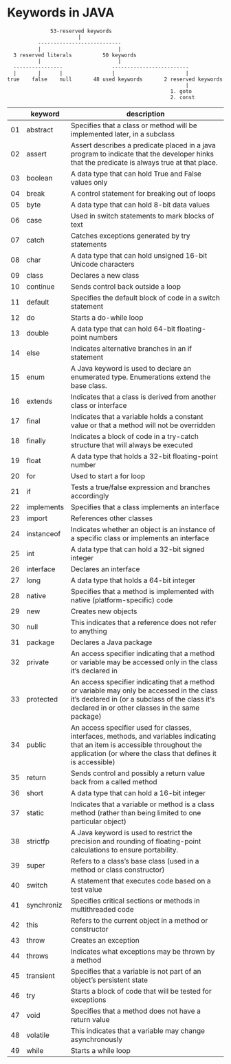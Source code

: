 # Keywords in JAVA

                  53-reserved keywords
                           |
              ---------------------------
              |                         |
      3 reserved literals          50 keywords
              |                         |
      ----------------                -------------------------  
      |       |      |                |                       |
    true    false    null       48 used keywords       2 reserved keywords
                                                              |
                                                         1. goto
                                                         2. const


|  | keyword | description |   
| --- | --- | --- |
| 01 | abstract  | Specifies that a class or method will be implemented later, in a subclass 
| 02 | assert    | Assert describes a predicate placed in a java program to indicate that the developer hinks that the predicate is always true at that place.
| 03 | boolean   | A data type that can hold True and False values only 
| 04 | break     | A control statement for breaking out of loops
| 05 | byte      | A data type that can hold 8-bit data values 
| 06 | case      | Used in switch statements to mark blocks of text
| 07 | catch     | Catches exceptions generated by try statements
| 08 | char      | A data type that can hold unsigned 16-bit Unicode characters
| 09 | class     | Declares a new class
| 10 | continue  | Sends control back outside a loop 
| 11 | default   | Specifies the default block of code in a switch statement
| 12 | do        | Starts a do-while loop
| 13 | double    | A data type that can hold 64-bit floating-point numbers
| 14 | else      | Indicates alternative branches in an if statement 
| 15 | enum      | A Java keyword is used to declare an enumerated type. Enumerations extend the base class.
| 16 | extends   | Indicates that a class is derived from another class or interface 
| 17 | final     | Indicates that a variable holds a constant value or that a method will not be overridden
| 18 | finally   | Indicates a block of code in a try-catch structure that will always be executed
| 19 | float     | A data type that holds a 32-bit floating-point number 
| 20 | for       | Used to start a for loop
| 21 | if        | Tests a true/false expression and branches accordingly
| 22 | implements| Specifies that a class implements an interface 
| 23 | import    | References other classes
| 24 | instanceof| Indicates whether an object is an instance of a specific class or implements an interface 
| 25 | int       | A data type that can hold a 32-bit signed integer 
| 26 | interface | Declares an interface
| 27 | long      | A data type that holds a 64-bit integer
| 28 | native    | Specifies that a method is implemented with native (platform-specific) code 
| 29 | new       | Creates new objects 
| 30 | null      | This indicates that a reference does not refer to anything 
| 31 | package   | Declares a Java package
| 32 | private   | An access specifier indicating that a method or variable may be accessed only in the class it’s declared in
| 33 | protected | An access specifier indicating that a method or variable may only be accessed in the class it’s declared in (or a subclass of the class it’s declared in or other classes in the same package)
| 34 | public    | An access specifier used for classes, interfaces, methods, and variables indicating that an item is accessible throughout the application (or where the class that defines it is accessible)
| 35 | return    | Sends control and possibly a return value back from a called method 
| 36 | short     | A data type that can hold a 16-bit integer 
| 37 | static    | Indicates that a variable or method is a class method (rather than being limited to one particular object)
| 38 | strictfp  | A Java keyword is used to restrict the precision and rounding of floating-point calculations to ensure portability.
| 39 | super     | Refers to a class’s base class (used in a method or class constructor) 
| 40 | switch    | A statement that executes code based on a test value 
| 41 | synchroniz| Specifies critical sections or methods in multithreaded code
| 42 | this      | Refers to the current object in a method or constructor 
| 43 | throw     | Creates an exception 
| 44 | throws    | Indicates what exceptions may be thrown by a method 
| 45 | transient | Specifies that a variable is not part of an object’s persistent state
| 46 | try       | Starts a block of code that will be tested for exceptions 
| 47 | void      | Specifies that a method does not have a return value
| 48 | volatile  | This indicates that a variable may change asynchronously
| 49 | while     | Starts a while loop